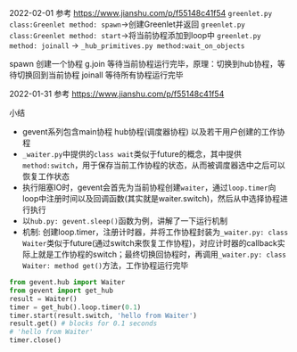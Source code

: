 2022-02-01 参考 https://www.jianshu.com/p/f55148c41f54
`greenlet.py class:Greenlet method: spawn`->创建Greenlet并返回
`greenlet.py class:Greenlet method: start`->将当前协程添加到loop中
`greenlet.py method: joinall` -> `_hub_primitives.py method:wait_on_objects`

spawn 创建一个协程
g.join 等待当前协程运行完毕，原理：切换到hub协程，等待切换回到当前协程
joinall 等待所有协程运行完毕



2022-01-31 参考 https://www.jianshu.com/p/f55148c41f54

小结
- gevent系列包含main协程 hub协程(调度器协程) 以及若干用户创建的工作协程
- `_waiter.py`中提供的`class wait`类似于future的概念，其中提供`method:switch`，用于保存当前工作协程的状态，从而被调度器选中之后可以恢复工作状态
- 执行阻塞IO时，gevent会首先为当前协程创建`waiter`，通过`loop.timer`向loop中注册时间以及回调函数(其实就是waiter.switch)，然后从中选择协程进行执行
- 以`hub.py: gevent.sleep()`函数为例，讲解了一下运行机制
- 机制: 创建loop.timer，注册计时器，并将工作协程封装为`_waiter.py: class Waiter`类似于future(通过switch来恢复工作协程)，对应计时器的callback实际上就是工作协程的switch；最终切换回协程时，再调用`_waiter.py: class Waiter: method get()`方法，工作协程运行完毕

```python
from gevent.hub import Waiter
from gevent import get_hub
result = Waiter()
timer = get_hub().loop.timer(0.1)
timer.start(result.switch, 'hello from Waiter')
result.get() # blocks for 0.1 seconds
# 'hello from Waiter'
timer.close()
```